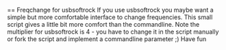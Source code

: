 == Freqchange for usbsoftrock
If you use usbsoftrock you maybe want a simple but more comfortable
interface to change frequencies. This small script gives a little
bit more comfort than the commandline.
Note the multiplier for usbsoftrock is 4 - you have to change
it in the script manually or fork the script and implement a 
commandline parameter ;)
Have fun